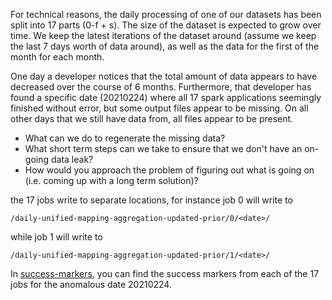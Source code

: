 For technical reasons, the daily processing of one of our datasets has been split into 17 parts (0-f + s). The size of the dataset is expected to grow over time. We keep the latest iterations of the dataset around (assume we keep the last 7 days worth of data around), as well as the data for the first of the month for each month.

One day a developer notices that the total amount of data appears to have decreased over the course of 6 months. Furthermore, that developer has found a specific date (20210224) where all 17 spark applications seemingly finished without error, but some output files appear to be missing. On all other days that we still have data from, all files appear to be present.

- What can we do to regenerate the missing data?
- What short term steps can we take to ensure that we don't have an on-going data leak?
- How would you approach the problem of figuring out what is going on (i.e. coming up with a long term solution)?

the 17 jobs write to separate locations, for instance job 0 will write to 

```text
/daily-unified-mapping-aggregation-updated-prior/0/<date>/
```

while job 1 will write to 

```text
/daily-unified-mapping-aggregation-updated-prior/1/<date>/
```

In [success-markers](success-markers), you can find the success markers from each of the 17 jobs for the anomalous date 20210224.
